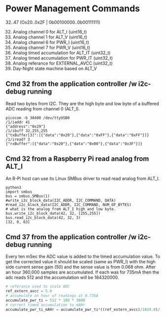 # Power Management Commands

32..47 (Ox20..0x2F | 0b00100000..0b00111111)

32. Analog channel 0 for ALT_I (uint16_t)
33. Analog channel 1 for ALT_V (uint16_t)
34. Analog channel 6 for PWR_I (uint16_t)
35. Analog channel 7 for PWR_V (uint16_t)
36. Analog timed accumulation for ALT_IT (uint32_t)
37. Analog timed accumulation for PWR_IT (uint32_t)
38. Analog referance for EXTERNAL_AVCC (uint32_t)
39. Day-Night state machine based on ALT_V

## Cmd 32 from the application controller /w i2c-debug running

Read two bytes from I2C. They are the high byte and low byte of a buffered ADC reading from channel 0 (ALT_I).

``` 
picocom -b 38400 /dev/ttyUSB0
/1/iaddr 41
{"address":"0x29"}
/1/ibuff 32,255,255
{"txBuffer[3]":[{"data":"0x20"},{"data":"0xFF"},{"data":"0xFF"}]}
/1/iread? 3
{"rxBuffer":[{"data":"0x20"},{"data":"0x00"},{"data":"0x3F"}]}
``` 

## Cmd 32 from a Raspberry Pi read analog from ALT_I

An R-Pi host can use its Linux SMBus driver to read read analog from ALT_I.

``` 
python3
import smbus
bus = smbus.SMBus(1)
#write_i2c_block_data(I2C_ADDR, I2C_COMMAND, DATA)
#read_i2c_block_data(I2C_ADDR, I2C_COMMAND, NUM_OF_BYTES)
# what is the analog from ALT_I high and low byte.
bus.write_i2c_block_data(42, 32, [255,255])
bus.read_i2c_block_data(42, 32, 3)
[32, 0, 63]
``` 

## Cmd 37 from the application controller /w i2c-debug running

Every ten mSec the ADC value is added to the timed accumulation value. To get the corrected value it should be scaled (same as PWR_I) with the high side current sense gain (50) and the sense value is from 0.068 ohm. After an hour 360,000 samples are accumulated. If each was for 735mA then the adc reads 512 and the accumulation will be 184320000.  

``` python
# referance used to scale ADC
ref_extern_avcc = 5.0
# accumulate an hour of readings at 0.735A
accumulate_pwr_ti = 512 * 100 * 3600
# correct timed accumulation to mAHr
accumulate_pwr_ti_mAHr = accumulate_pwr_ti*((ref_extern_avcc)/1024.0)/(0.068*50.0)/360
```

